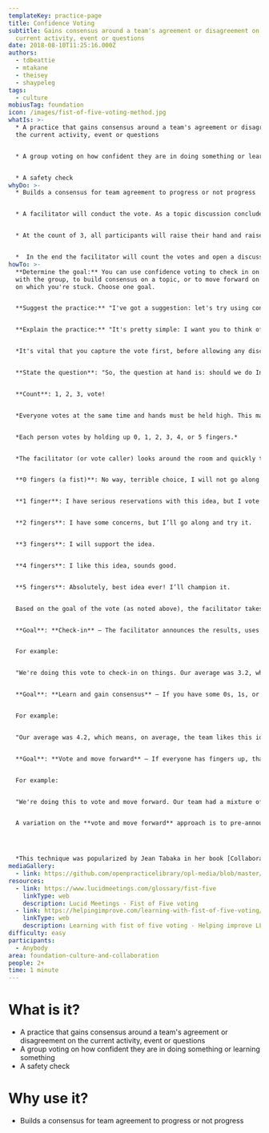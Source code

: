 ```yaml
---
templateKey: practice-page
title: Confidence Voting
subtitle: Gains consensus around a team's agreement or disagreement on the
  current activity, event or questions
date: 2018-08-10T11:25:16.000Z
authors:
  - tdbeattie
  - mtakane
  - theisey
  - shaypeleg
tags:
  - culture
mobiusTag: foundation
icon: /images/fist-of-five-voting-method.jpg
whatIs: >-
  * A practice that gains consensus around a team's agreement or disagreement on
  the current activity, event or questions


  * A group voting on how confident they are in doing something or learning something


  * A safety check
whyDo: >-
  * Builds a consensus for team agreement to progress or not progress


  * A facilitator will conduct the vote. As a topic discussion concludes, the facilitator will ask the participants to vote how confident they are on understanding the topic, the ability to execute, and sufficent resources and time.


  * At the count of 3, all participants will raise their hand and raise fingers indicating their confidence: 1 for low, 5 for high and 2, 3 or 4 for anything in between.


  *  In the end the facilitator will count the votes and open a discussion on what is yet to be cleared or addressed before moving on to the next topic.
howTo: >-
  **Determine the goal:** You can use confidence voting to check in on a topic
  with the group, to build consensus on a topic, or to move forward on a topic
  on which you're stuck. Choose one goal.


  **Suggest the practice:** "I've got a suggestion: let's try using confidence voting for this scenario. We can use it to (*pick one:* check-in || gain consensus || move forward). It only takes a couple minutes. We'll be able to quickly hear from everyone in the room in a democratic way, and take a quantitative measurement of where we collectively stand. I can facilitate. Any objections to us doing it -- right now?"


  **Explain the practice:** "It's pretty simple: I want you to think of a score from zero to five, which represents your point of view on the current topic at hand. A vote of zero (*facilitator shows a closed fist, held above their head)* is a vote of no confidence; a five (*facilitator shows open hand)* represents full confidence. We'll count to three, and then everyone will show their vote at the same time, raising their hands above their head. I'll then tally up the average, and then I'll guide the discussion on how we arrived at our votes. Any questions before we begin?"


  *It's vital that you capture the vote first, before allowing any discussion on the topic itself. Capturing the vote first ensures that you actually get around to capturing it, and ensures that you prioritize hearing from everyone in a democratic fashion. And, capturing the vote first will then provide a framework for facilitating the subsequent conversation in a way that can reduce the tendency for the 'loudest voice in the room' to dominate.*


  **State the question**: "So, the question at hand is: should we do Indian food for dinner tonight? Get your vote in your head and get ready to show your score on the count of three, ready?"


  **Count**: 1, 2, 3, vote!


  *Everyone votes at the same time and hands must be held high. This may seem trivial but, for more contentious topics (although this could be one), it is important that people do not look to others in the room to see how to vote.*


  *Each person votes by holding up 0, 1, 2, 3, 4, or 5 fingers.*


  *The facilitator (or vote caller) looks around the room and quickly tallies the votes.  The votes breakdown like this:*


  **0 fingers (a fist)**: No way, terrible choice, I will not go along with it. A way to block consensus. If you are running a vote to decide and move forward, it is vital that you explain that fists are the way to block consensus.


  **1 finger**: I have serious reservations with this idea, but I vote to move forward, but I’d prefer to resolve the concerns before supporting it.


  **2 fingers**: I have some concerns, but I’ll go along and try it.


  **3 fingers**: I will support the idea.


  **4 fingers**: I like this idea, sounds good.


  **5 fingers**: Absolutely, best idea ever! I’ll champion it.


  Based on the goal of the vote (as noted above), the facilitator takes the next step:


  **Goal**: **Check-in** — The facilitator announces the results, uses the results to adjust the session, make changes, start a discussion, or other actions based on how the vote went and how he/she sees the process progressing. Was the vote what you expected? Different? Do you believe changes are required?


  For example:


  "We're doing this vote to check-in on things. Our average was 3.2, which means, on average, the team is feeling good about things. Was this result what you had expected? Different? Do you believe changes are required?"


  **Goal**: **Learn and gain consensus** — If you have some 0s, 1s, or 2s, ask for reasons. What reservations do they have? You ask for a brief summary or a bottom-line of the reasons. Ask for other bottom-line comment from others. Then call another vote. You may learn new information to restate the question and vote again.


  For example:


  "Our average was 4.2, which means, on average, the team likes this idea. And I saw a few outliers -- a couple of you scored it as zero. Let's hear from one of the outliers -- can you briefly share the summary reason behind your vote?"


  **Goal**: **Vote and move forward** — If everyone has fingers up, that is a yes. If everyone has a fist up, that is a clear no. If there is a mix, it is a winner take all, number of hands with fists, vs. number of hands with fingers up (1 thru 5).


  For example:


  "We're doing this to vote and move forward. Our team had a mixture of fists and fingers, but there were more fists (no confidence) than fingers. In this situation, winner takes all, and fists are the winners, so we've decided against the proposal. I'll record the results of the vote as our decision. If we ever need to revisit this decision because our situation has changed, we can quickly run it again. For now, we need to recognize that we've reached our decision with some disagreement, and it's important that we commit to it and move forward."


  A variation on the **vote and move forward** approach is to pre-announce a cutoff score that would automatically advance or defeat the agenda topic (i.e. "2 or below means we don't move forward; anything above 2 is a go"), calculate the average score, and use the result to quickly move forward.




  *This technique was popularized by Jean Tabaka in her book [Collaboration Explained](https://search.worldcat.org/title/Collaboration-explained-:-facilitation-skills-for-software-project-leaders/oclc/61703948)*
mediaGallery:
  - link: https://github.com/openpracticelibrary/opl-media/blob/master/images/fist-of-five-voting-method.jpg?raw=true
resources:
  - link: https://www.lucidmeetings.com/glossary/fist-five
    linkType: web
    description: Lucid Meetings - Fist of Five voting
  - link: https://helpingimprove.com/learning-with-fist-of-five-voting/
    linkType: web
    description: Learning with fist of five voting - Helping improve LLC
difficulty: easy
participants:
  - Anybody
area: foundation-culture-and-collaboration
people: 2+
time: 1 minute
---
```

# What is it?

* A practice that gains consensus around a team's agreement or disagreement on the current activity, event or questions
* A group voting on how confident they are in doing something or learning something
* A safety check



# Why use it?

* Builds a consensus for team agreement to progress or not progress
